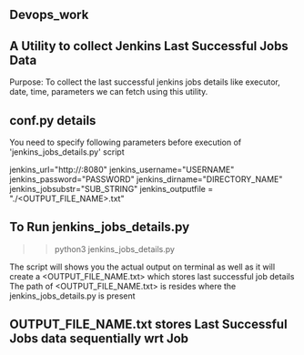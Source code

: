 ## Devops_work

## A Utility to collect Jenkins Last Successful Jobs Data
Purpose: To collect the last successful jenkins jobs details like executor, date, time, parameters we can fetch using this utility.

## conf.py details
You need to specify following parameters before execution of 'jenkins_jobs_details.py' script

  jenkins_url="http://<IP>:8080"
  jenkins_username="USERNAME"
  jenkins_password="PASSWORD"
  jenkins_dirname="DIRECTORY_NAME"
  jenkins_jobsubstr="SUB_STRING"
  jenkins_outputfile = "./<OUTPUT_FILE_NAME>.txt"


## To Run jenkins_jobs_details.py 
>> python3 jenkins_jobs_details.py

The script will shows you the actual output on terminal as well as it will create a <OUTPUT_FILE_NAME.txt> which stores last successful job details
The path of <OUTPUT_FILE_NAME.txt> is resides where the jenkins_jobs_details.py is present 

## OUTPUT_FILE_NAME.txt stores Last Successful Jobs data sequentially wrt Job

